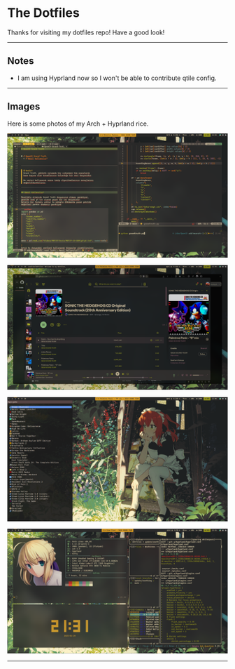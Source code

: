 # The Dotfiles

Thanks for visiting my dotfiles repo!
Have a good look!

---

## Notes

- I am using Hyprland now so I won't be able to
  contribute qtile config.

---

## Images

Here is some photos of my Arch + Hyprland rice.

![Taking Notes](images/noteTakingV2.png)

![Listening Songs](images/listeningSongsV2.png)

![Rofi Preview](images/meAndMyRofiV2.png)

![Cool Photo](images/coolPhotoV2.png)

---
